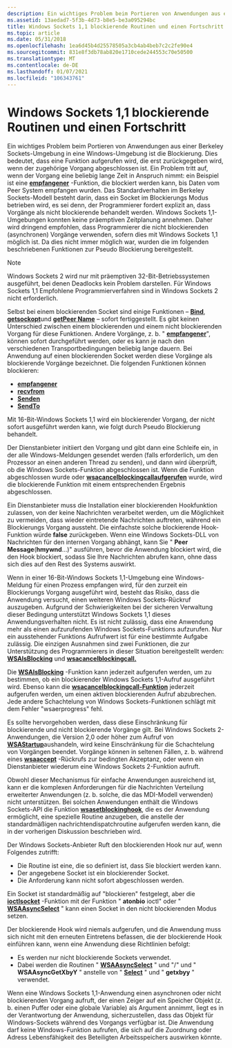 ```yaml
---
description: Ein wichtiges Problem beim Portieren von Anwendungen aus einer Berkeley Sockets-Umgebung in eine Windows-Umgebung ist die Blockierung. Dies bedeutet, dass eine Funktion aufgerufen wird, die erst zurückgegeben wird, wenn der zugehörige Vorgang abgeschlossen ist.
ms.assetid: 13aedad7-5f3b-4d73-b8e5-be3a095294bc
title: Windows Sockets 1,1 blockierende Routinen und einen Fortschritt
ms.topic: article
ms.date: 05/31/2018
ms.openlocfilehash: 1ea6d45b4d25578505a3cb4ab4beb7c2c2fe90e4
ms.sourcegitcommit: 831e8f3db78ab820e1710cede244553c70e50500
ms.translationtype: MT
ms.contentlocale: de-DE
ms.lasthandoff: 01/07/2021
ms.locfileid: "106343761"
---
```

# <a name="windows-sockets-11-blocking-routines-and-einprogress"></a>Windows Sockets 1,1 blockierende Routinen und einen Fortschritt

Ein wichtiges Problem beim Portieren von Anwendungen aus einer Berkeley Sockets-Umgebung in eine Windows-Umgebung ist die Blockierung. Dies bedeutet, dass eine Funktion aufgerufen wird, die erst zurückgegeben wird, wenn der zugehörige Vorgang abgeschlossen ist. Ein Problem tritt auf, wenn der Vorgang eine beliebig lange Zeit in Anspruch nimmt: ein Beispiel ist eine [**empfangener**](/windows/desktop/api/winsock/nf-winsock-recv) -Funktion, die blockiert werden kann, bis Daten vom Peer System empfangen wurden. Das Standardverhalten im Berkeley Sockets-Modell besteht darin, dass ein Socket im Blockierungs Modus betrieben wird, es sei denn, der Programmierer fordert explizit an, dass Vorgänge als nicht blockierende behandelt werden. Windows Sockets 1,1-Umgebungen konnten keine präemptiven Zeitplanung annehmen. Daher wird dringend empfohlen, dass Programmierer die nicht blockierenden (asynchronen) Vorgänge verwenden, sofern dies mit Windows Sockets 1,1 möglich ist. Da dies nicht immer möglich war, wurden die im folgenden beschriebenen Funktionen zur Pseudo Blockierung bereitgestellt.

> [!Note]  
> Windows Sockets 2 wird nur mit präemptiven 32-Bit-Betriebssystemen ausgeführt, bei denen Deadlocks kein Problem darstellen. Für Windows Sockets 1,1 Empfohlene Programmierverfahren sind in Windows Sockets 2 nicht erforderlich.

 

Selbst bei einem blockierenden Socket sind einige Funktionen – [**Bind**](/windows/desktop/api/winsock/nf-winsock-bind), [**getsockopt**](/windows/desktop/api/winsock/nf-winsock-getsockopt)und [**getPeer Name**](/windows/desktop/api/winsock/nf-winsock-getpeername) – sofort fertiggestellt. Es gibt keinen Unterschied zwischen einem blockierenden und einem nicht blockierenden Vorgang für diese Funktionen. Andere Vorgänge, z. b. " [**empfangener**](/windows/desktop/api/winsock/nf-winsock-recv)", können sofort durchgeführt werden, oder es kann je nach den verschiedenen Transportbedingungen beliebig lange dauern. Bei Anwendung auf einen blockierenden Socket werden diese Vorgänge als blockierende Vorgänge bezeichnet. Die folgenden Funktionen können blockieren:

-   [**empfangener**](/windows/desktop/api/winsock/nf-winsock-recv)
-   [**recvfrom**](/windows/desktop/api/winsock/nf-winsock-recvfrom)
-   [**Senden**](/windows/desktop/api/Winsock2/nf-winsock2-send)
-   [**SendTo**](/windows/desktop/api/winsock/nf-winsock-sendto)

Mit 16-Bit-Windows Sockets 1,1 wird ein blockierender Vorgang, der nicht sofort ausgeführt werden kann, wie folgt durch Pseudo Blockierung behandelt.

Der Dienstanbieter initiiert den Vorgang und gibt dann eine Schleife ein, in der alle Windows-Meldungen gesendet werden (falls erforderlich, um den Prozessor an einen anderen Thread zu senden), und dann wird überprüft, ob die Windows Sockets-Funktion abgeschlossen ist. Wenn die Funktion abgeschlossen wurde oder [**wsacancelblockingcallaufgerufen**](/windows/desktop/api/winsock2/nf-winsock2-wsacancelblockingcall) wurde, wird die blockierende Funktion mit einem entsprechenden Ergebnis abgeschlossen.

Ein Dienstanbieter muss die Installation einer blockierenden Hookfunktion zulassen, von der keine Nachrichten verarbeitet werden, um die Möglichkeit zu vermeiden, dass wieder eintretende Nachrichten auftreten, während ein Blockierungs Vorgang aussteht. Die einfachste solche blockierende Hook-Funktion würde **false** zurückgeben. Wenn eine Windows Sockets-DLL von Nachrichten für den internen Vorgang abhängt, kann Sie " **Peer Message**(**hmywnd**...)" ausführen, bevor die Anwendung blockiert wird, die den Hook blockiert, sodass Sie Ihre Nachrichten abrufen kann, ohne dass sich dies auf den Rest des Systems auswirkt.

Wenn in einer 16-Bit-Windows Sockets 1,1-Umgebung eine Windows-Meldung für einen Prozess empfangen wird, für den zurzeit ein Blockierungs Vorgang ausgeführt wird, besteht das Risiko, dass die Anwendung versucht, einen weiteren Windows Sockets-Rückruf auszugeben. Aufgrund der Schwierigkeiten bei der sicheren Verwaltung dieser Bedingung unterstützt Windows Sockets 1,1 dieses Anwendungsverhalten nicht. Es ist nicht zulässig, dass eine Anwendung mehr als einen aufzurufenden Windows Sockets-Funktions aufzurufen. Nur ein ausstehender Funktions Aufrufwert ist für eine bestimmte Aufgabe zulässig. Die einzigen Ausnahmen sind zwei Funktionen, die zur Unterstützung des Programmierers in dieser Situation bereitgestellt werden: [**WSAIsBlocking**](/windows/desktop/api/winsock2/nf-winsock2-wsaisblocking) und [**wsacancelblockingcall.**](/windows/desktop/api/winsock2/nf-winsock2-wsacancelblockingcall)

Die [**WSAIsBlocking**](/windows/desktop/api/winsock2/nf-winsock2-wsaisblocking) -Funktion kann jederzeit aufgerufen werden, um zu bestimmen, ob ein blockierender Windows Sockets 1,1-Aufruf ausgeführt wird. Ebenso kann die [**wsacancelblockingcall-Funktion**](/windows/desktop/api/winsock2/nf-winsock2-wsacancelblockingcall) jederzeit aufgerufen werden, um einen aktiven blockierenden Aufruf abzubrechen. Jede andere Schachtelung von Windows Sockets-Funktionen schlägt mit dem Fehler "wsaerprogress" fehl.

Es sollte hervorgehoben werden, dass diese Einschränkung für blockierende und nicht blockierende Vorgänge gilt. Bei Windows Sockets 2-Anwendungen, die Version 2,0 oder höher zum Aufruf von [**WSAStartup**](/windows/desktop/api/winsock/nf-winsock-wsastartup)aushandeln, wird keine Einschränkung für die Schachtelung von Vorgängen beendet. Vorgänge können in seltenen Fällen, z. b. während eines [**wsaaccept**](/windows/desktop/api/Winsock2/nf-winsock2-wsaaccept) -Rückrufs zur bedingten Akzeptanz, oder wenn ein Dienstanbieter wiederum eine Windows Sockets 2-Funktion aufruft.

Obwohl dieser Mechanismus für einfache Anwendungen ausreichend ist, kann er die komplexen Anforderungen für die Nachrichten Verteilung erweiterter Anwendungen (z. b. solche, die das MDI-Modell verwenden) nicht unterstützen. Bei solchen Anwendungen enthält die Windows Sockets-API die Funktion [**wsasetblockinghook**](/windows/desktop/api/winsock2/nf-winsock2-wsasetblockinghook), die es der Anwendung ermöglicht, eine spezielle Routine anzugeben, die anstelle der standardmäßigen nachrichtendispatchroutine aufgerufen werden kann, die in der vorherigen Diskussion beschrieben wird.

Der Windows Sockets-Anbieter Ruft den blockierenden Hook nur auf, wenn Folgendes zutrifft:

-   Die Routine ist eine, die so definiert ist, dass Sie blockiert werden kann.
-   Der angegebene Socket ist ein blockierender Socket.
-   Die Anforderung kann nicht sofort abgeschlossen werden.

Ein Socket ist standardmäßig auf "blockieren" festgelegt, aber die [**ioctlsocket**](/windows/desktop/api/winsock/nf-winsock-ioctlsocket) -Funktion mit der Funktion " **atonbio** ioctl" oder " [**WSAAsyncSelect**](/windows/desktop/api/winsock/nf-winsock-wsaasyncselect) " kann einen Socket in den nicht blockierenden Modus setzen.

Der blockierende Hook wird niemals aufgerufen, und die Anwendung muss sich nicht mit den erneuten Eintretens befassen, die der blockierende Hook einführen kann, wenn eine Anwendung diese Richtlinien befolgt:

-   Es werden nur nicht blockierende Sockets verwendet.
-   Dabei werden die Routinen " [**WSAAsyncSelect**](/windows/desktop/api/winsock/nf-winsock-wsaasyncselect) " und "/" und " **WSAAsyncGetXbyY** " anstelle von " [**Select**](/windows/desktop/api/Winsock2/nf-winsock2-select) " und " **getxbyy** " verwendet.

Wenn eine Windows Sockets 1,1-Anwendung einen asynchronen oder nicht blockierenden Vorgang aufruft, der einen Zeiger auf ein Speicher Objekt (z. b. einen Puffer oder eine globale Variable) als Argument annimmt, liegt es in der Verantwortung der Anwendung, sicherzustellen, dass das Objekt für Windows-Sockets während des Vorgangs verfügbar ist. Die Anwendung darf keine Windows-Funktion aufrufen, die sich auf die Zuordnung oder Adress Lebensfähigkeit des Beteiligten Arbeitsspeichers auswirken könnte.

 

 



